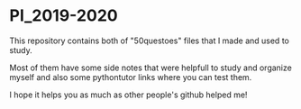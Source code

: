 # PI_2019-2020

This repository contains both of "50questoes" files that I made and used to study.

Most of them have some side notes that were helpfull to study and organize myself and also some pythontutor links where you can test them.

I hope it helps you as much as other people's github helped me!
